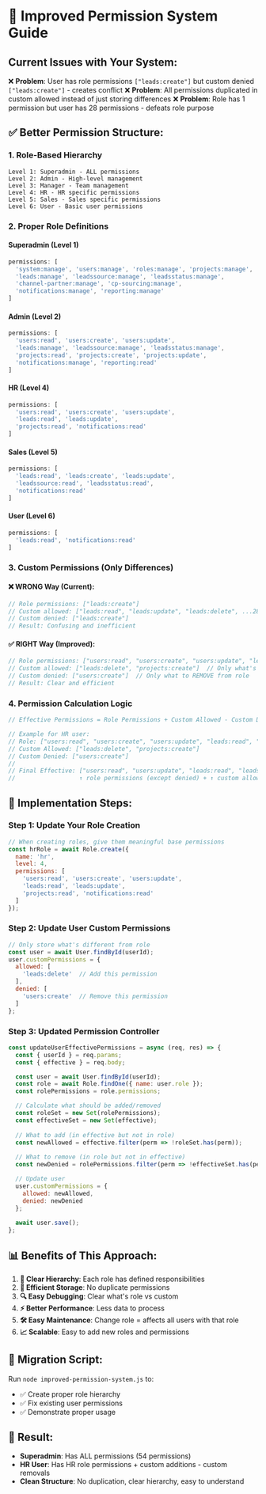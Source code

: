 # 🎯 **Improved Permission System Guide**

## **Current Issues with Your System:**

❌ **Problem**: User has role permissions `["leads:create"]` but custom denied `["leads:create"]` - creates conflict
❌ **Problem**: All permissions duplicated in custom allowed instead of just storing differences
❌ **Problem**: Role has 1 permission but user has 28 permissions - defeats role purpose

## ✅ **Better Permission Structure:**

### **1. Role-Based Hierarchy**
```
Level 1: Superadmin - ALL permissions
Level 2: Admin - High-level management
Level 3: Manager - Team management  
Level 4: HR - HR specific permissions
Level 5: Sales - Sales specific permissions
Level 6: User - Basic user permissions
```

### **2. Proper Role Definitions**

#### **Superadmin (Level 1)**
```javascript
permissions: [
  'system:manage', 'users:manage', 'roles:manage', 'projects:manage',
  'leads:manage', 'leadssource:manage', 'leadsstatus:manage',
  'channel-partner:manage', 'cp-sourcing:manage',
  'notifications:manage', 'reporting:manage'
]
```

#### **Admin (Level 2)**
```javascript
permissions: [
  'users:read', 'users:create', 'users:update',
  'leads:manage', 'leadssource:manage', 'leadsstatus:manage',
  'projects:read', 'projects:create', 'projects:update',
  'notifications:manage', 'reporting:read'
]
```

#### **HR (Level 4)**
```javascript
permissions: [
  'users:read', 'users:create', 'users:update',
  'leads:read', 'leads:update',
  'projects:read', 'notifications:read'
]
```

#### **Sales (Level 5)**
```javascript
permissions: [
  'leads:read', 'leads:create', 'leads:update',
  'leadssource:read', 'leadsstatus:read',
  'notifications:read'
]
```

#### **User (Level 6)**
```javascript
permissions: [
  'leads:read', 'notifications:read'
]
```

### **3. Custom Permissions (Only Differences)**

#### **❌ WRONG Way (Current):**
```javascript
// Role permissions: ["leads:create"]
// Custom allowed: ["leads:read", "leads:update", "leads:delete", ...28 permissions]
// Custom denied: ["leads:create"]
// Result: Confusing and inefficient
```

#### **✅ RIGHT Way (Improved):**
```javascript
// Role permissions: ["users:read", "users:create", "users:update", "leads:read", "leads:update", "projects:read", "notifications:read"]
// Custom allowed: ["leads:delete", "projects:create"]  // Only what's NOT in role
// Custom denied: ["users:create"]  // Only what to REMOVE from role
// Result: Clear and efficient
```

### **4. Permission Calculation Logic**

```javascript
// Effective Permissions = Role Permissions + Custom Allowed - Custom Denied

// Example for HR user:
// Role: ["users:read", "users:create", "users:update", "leads:read", "leads:update", "projects:read", "notifications:read"]
// Custom Allowed: ["leads:delete", "projects:create"]
// Custom Denied: ["users:create"]
// 
// Final Effective: ["users:read", "users:update", "leads:read", "leads:update", "leads:delete", "projects:read", "projects:create", "notifications:read"]
//                  ↑ role permissions (except denied) + ↑ custom allowed
```

## 🚀 **Implementation Steps:**

### **Step 1: Update Your Role Creation**
```javascript
// When creating roles, give them meaningful base permissions
const hrRole = await Role.create({
  name: 'hr',
  level: 4,
  permissions: [
    'users:read', 'users:create', 'users:update',
    'leads:read', 'leads:update',
    'projects:read', 'notifications:read'
  ]
});
```

### **Step 2: Update User Custom Permissions**
```javascript
// Only store what's different from role
const user = await User.findById(userId);
user.customPermissions = {
  allowed: [
    'leads:delete'  // Add this permission
  ],
  denied: [
    'users:create'  // Remove this permission
  ]
};
```

### **Step 3: Updated Permission Controller**
```javascript
const updateUserEffectivePermissions = async (req, res) => {
  const { userId } = req.params;
  const { effective } = req.body;

  const user = await User.findById(userId);
  const role = await Role.findOne({ name: user.role });
  const rolePermissions = role.permissions;

  // Calculate what should be added/removed
  const roleSet = new Set(rolePermissions);
  const effectiveSet = new Set(effective);
  
  // What to add (in effective but not in role)
  const newAllowed = effective.filter(perm => !roleSet.has(perm));
  
  // What to remove (in role but not in effective)
  const newDenied = rolePermissions.filter(perm => !effectiveSet.has(perm));

  // Update user
  user.customPermissions = {
    allowed: newAllowed,
    denied: newDenied
  };
  
  await user.save();
};
```

## 📊 **Benefits of This Approach:**

1. **🎯 Clear Hierarchy**: Each role has defined responsibilities
2. **💾 Efficient Storage**: No duplicate permissions
3. **🔍 Easy Debugging**: Clear what's role vs custom
4. **⚡ Better Performance**: Less data to process
5. **🛠️ Easy Maintenance**: Change role = affects all users with that role
6. **📈 Scalable**: Easy to add new roles and permissions

## 🔧 **Migration Script:**

Run `node improved-permission-system.js` to:
- ✅ Create proper role hierarchy
- ✅ Fix existing user permissions
- ✅ Demonstrate proper usage

## 🎉 **Result:**

- **Superadmin**: Has ALL permissions (54 permissions)
- **HR User**: Has HR role permissions + custom additions - custom removals
- **Clean Structure**: No duplication, clear hierarchy, easy to understand
